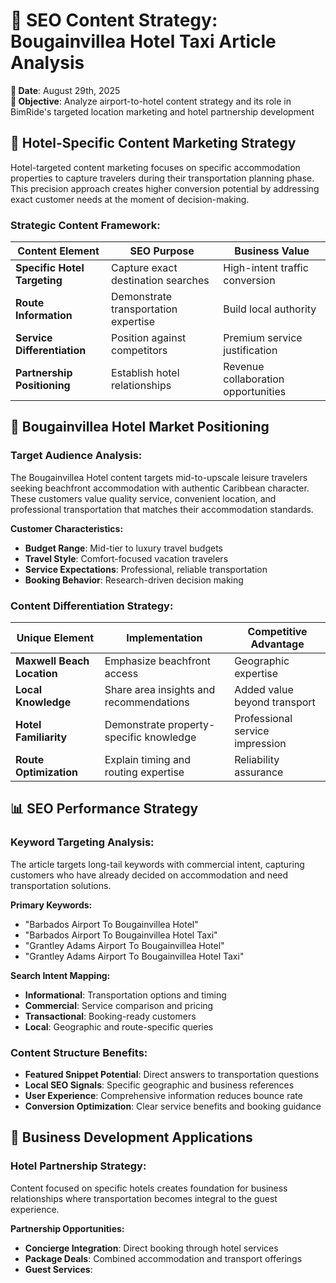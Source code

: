 # 📄 SEO Content Strategy: Bougainvillea Hotel Taxi Article Analysis

**📅 Date**: August 29th, 2025  
**🎯 Objective**: Analyze airport-to-hotel content strategy and its role in BimRide's targeted location marketing and hotel partnership development

## 🧠 Hotel-Specific Content Marketing Strategy

Hotel-targeted content marketing focuses on specific accommodation properties to capture travelers during their transportation planning phase. This precision approach creates higher conversion potential by addressing exact customer needs at the moment of decision-making.

### **Strategic Content Framework:**

| **Content Element** | **SEO Purpose** | **Business Value** |
|---|---|---|
| **Specific Hotel Targeting** | Capture exact destination searches | High-intent traffic conversion |
| **Route Information** | Demonstrate transportation expertise | Build local authority |
| **Service Differentiation** | Position against competitors | Premium service justification |
| **Partnership Positioning** | Establish hotel relationships | Revenue collaboration opportunities |

## 🚀 Bougainvillea Hotel Market Positioning

### **Target Audience Analysis:**
The Bougainvillea Hotel content targets mid-to-upscale leisure travelers seeking beachfront accommodation with authentic Caribbean character. These customers value quality service, convenient location, and professional transportation that matches their accommodation standards.

**Customer Characteristics:**
- **Budget Range**: Mid-tier to luxury travel budgets
- **Travel Style**: Comfort-focused vacation travelers
- **Service Expectations**: Professional, reliable transportation
- **Booking Behavior**: Research-driven decision making

### **Content Differentiation Strategy:**

| **Unique Element** | **Implementation** | **Competitive Advantage** |
|---|---|---|
| **Maxwell Beach Location** | Emphasize beachfront access | Geographic expertise |
| **Local Knowledge** | Share area insights and recommendations | Added value beyond transport |
| **Hotel Familiarity** | Demonstrate property-specific knowledge | Professional service impression |
| **Route Optimization** | Explain timing and routing expertise | Reliability assurance |

## 📊 SEO Performance Strategy

### **Keyword Targeting Analysis:**
The article targets long-tail keywords with commercial intent, capturing customers who have already decided on accommodation and need transportation solutions.

**Primary Keywords:**
- "Barbados Airport To Bougainvillea Hotel"
- "Barbados Airport To Bougainvillea Hotel Taxi"
- "Grantley Adams Airport To Bougainvillea Hotel"
- "Grantley Adams Airport To Bougainvillea Hotel Taxi"

**Search Intent Mapping:**
- **Informational**: Transportation options and timing
- **Commercial**: Service comparison and pricing
- **Transactional**: Booking-ready customers
- **Local**: Geographic and route-specific queries

### **Content Structure Benefits:**
- **Featured Snippet Potential**: Direct answers to transportation questions
- **Local SEO Signals**: Specific geographic and business references
- **User Experience**: Comprehensive information reduces bounce rate
- **Conversion Optimization**: Clear service benefits and booking guidance

## 🎯 Business Development Applications

### **Hotel Partnership Strategy:**
Content focused on specific hotels creates foundation for business relationships where transportation becomes integral to the guest experience.

**Partnership Opportunities:**
- **Concierge Integration**: Direct booking through hotel services
- **Package Deals**: Combined accommodation and transport offerings
- **Guest Services**: